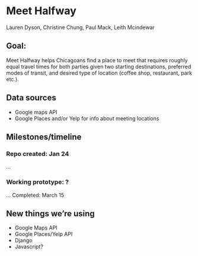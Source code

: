 # Meet Halfway

Lauren Dyson, Christine Chung, Paul Mack, Leith Mcindewar

## Goal:
Meet Halfway helps Chicagoans find a place to meet that requires roughly equal travel times for both parties given two starting destinations, preferred modes of transit, and desired type of location (coffee shop, restaurant, park etc.).

## Data sources

- Google maps API
- Google Places and/or Yelp for info about meeting locations

## Milestones/timeline

### Repo created: Jan 24
…

### Working prototype: ?
...
Completed: March 15


## New things we’re using
- Google Maps API
- Google Places/Yelp API
- Django
- Javascript?
